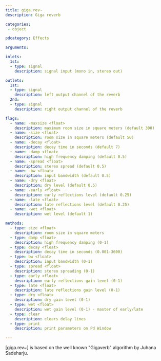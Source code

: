 ```yaml
---
title: giga.rev~
description: Giga reverb

categories:
 - object

pdcategory: Effects

arguments:

inlets:
  1st:
  - type: signal
    description: signal input (mono in, stereo out)

outlets:
  1st:
  - type: signal
    description: left output channel of the reverb
  2nd:
  - type: signal
    description: right output channel of the reverb

flags:
  - name: -maxsize <float>
    description: maximum room size in square meters (default 300)
  - name: -size <float>
    description: room size in square meters (default 50)
  - name: -decay <float>
    description: decay time in seconds (default 7)
  - name: -damp <float>
    description: high frequency damping (default 0.5)
  - name: -spread <float>
    description: stereo spread (default 0.5)
  - name: -bw <float>
    description: input bandwidth (default 0.5)
  - name: -dry <float>
    description: dry level (default 0.5)
  - name: -early <float>
    description: early reflections level (default 0.25)
  - name: -late <float>
    description: late reflections level (default 0.25)
  - name: -wet <float>
    description: wet level (default 1)

methods:
  - type: size <float>
    description: room size in square meters
  - type: damp <float>
    description: high frequency damping (0-1)
  - type: decay <float>
    description: decay time in seconds (0.001-3600)
  - type: bw <float>
    description: input bandwidth (0-1)
  - type: spread <float>
    description: stereo spreading (0-1)
  - type: early <float>
    description: early reflections gain level (0-1)
  - type: late <float>
    description: late reflections gain level (0-1)
  - type: dry <float>
    description: dry gain level (0-1)
  - type: wet <float>
    description: wet gain level (0-1) - master of early/late
  - type: clear
    description: clears delay lines
  - type: print
    description: print parameters on Pd Window

---
```


[giga.rev~] is based on the well known "Gigaverb" algorithm by Juhana Sadeharju.

